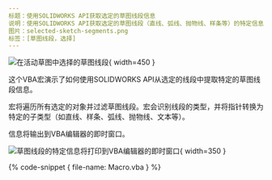 ```yaml
---
标题：使用SOLIDWORKS API获取选定的草图线段信息
说明：使用SOLIDWORKS API获取选定的草图线段（直线、弧线、抛物线、样条等）的特定信息的VBA宏
图片：selected-sketch-segments.png
标签：[草图线段，选择]
---
```


![在活动草图中选择的草图线段](selected-sketch-segments.png){ width=450 }

这个VBA宏演示了如何使用SOLIDWORKS API从选定的线段中提取特定的草图线段信息。

宏将遍历所有选定的对象并过滤草图线段。宏会识别线段的类型，并将指针转换为特定的子类型（如直线、样条、弧线、抛物线、文本等）。

信息将输出到VBA编辑器的即时窗口。

![草图线段的特定信息将打印到VBA编辑器的即时窗口](printed-sketch-segments-info.png){ width=350 }

{% code-snippet { file-name: Macro.vba } %}